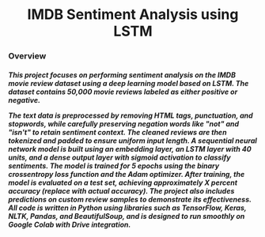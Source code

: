 <div align="center"><h1>IMDB Sentiment Analysis using LSTM</h1></div>

<div ><h3>Overview</h3></div>
<h5>This project focuses on performing sentiment analysis on the IMDB movie review dataset using a deep learning model based on LSTM. The dataset contains 50,000 movie reviews labeled as either positive or negative. 
  
The text data is preprocessed by removing HTML tags, punctuation, and stopwords, while carefully preserving negation words like "not" and "isn't" to retain sentiment context. The cleaned reviews are then tokenized and padded to ensure uniform input length. A sequential neural network model is built using an embedding layer, an LSTM layer with 40 units, and a dense output layer with sigmoid activation to classify sentiments. The model is trained for 5 epochs using the binary crossentropy loss function and the Adam optimizer. After training, the model is evaluated on a test set, achieving approximately X percent accuracy (replace with actual accuracy). The project also includes predictions on custom review samples to demonstrate its effectiveness. All code is written in Python using libraries such as TensorFlow, Keras, NLTK, Pandas, and BeautifulSoup, and is designed to run smoothly on Google Colab with Drive integration.</h5>
